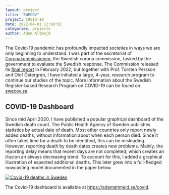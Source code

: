 ```yaml
---
layout: project
title: "SWECOV"
project: COVID-19
date: 2022-04-01 12:00:01
categories: projects
author: Adam Altmejd
---
```


The Covid-19 pandemic has profoundly impacted societies in ways we are only beginning to understand. I was part of the secretariat of [Coronakommissionen](http://coronakommissionen.com), the Swedish corona commission, tasked by the government to evaluate the Swedish response. The Commission released its [final report](https://coronakommissionen.com/publikationer/slutbetankande-sou-2022-10/) in February 2022, but together with Prof. Torsten Persson and Olof Östergren, I have initiated a large, 4-year, research program to continue our studies of the topic. More information about the Swedish Register-based Research Program on COVID-19 can be found on [swecov.se](https://swecov.se).

## COVID-19 Dashboard
Since mid April 2020, I have published a popular graphical dashboard of the Swedish death count. The Public Health Agency of Sweden publishes statistics by actual date of death. Most other countries only report newly added deaths, without information about when each person died. Since it often takes time for a death to be identified, this can be misleading. However, reporting death by death dates creates new problems. Mainly, the reporting delay means that recent days are not completed, which creates an illusion an always decreasing trend. To account for this, I added a graphical illustration of expected additional deaths. This later grew into a full-fledged nowcasting model documented in the paper below.

[![Covid-19 deaths in Sweden](https://adamaltmejd.se/covid/deaths_lag_sweden_latest.png)](https://adamaltmejd.se/covid)

The Covid-19 dashboard is available at <https://adamaltmejd.se/covid>.

